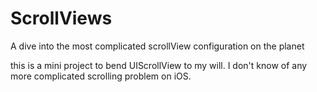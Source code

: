 ScrollViews
===========

A dive into the most complicated scrollView configuration on the planet

this is a mini project to bend UIScrollView to my will. I don't know of any more complicated scrolling problem on iOS.
